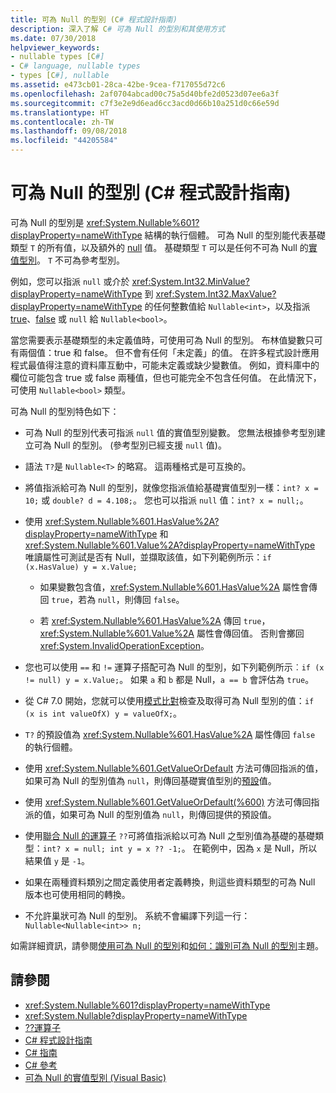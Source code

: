 ```yaml
---
title: 可為 Null 的型別 (C# 程式設計指南)
description: 深入了解 C# 可為 Null 的型別和其使用方式
ms.date: 07/30/2018
helpviewer_keywords:
- nullable types [C#]
- C# language, nullable types
- types [C#], nullable
ms.assetid: e473cb01-28ca-42be-9cea-f717055d72c6
ms.openlocfilehash: 2af0704abcad00c75a5d40bfe2d0523d07ee6a3f
ms.sourcegitcommit: c7f3e2e9d6ead6cc3acd0d66b10a251d0c66e59d
ms.translationtype: HT
ms.contentlocale: zh-TW
ms.lasthandoff: 09/08/2018
ms.locfileid: "44205584"
---
```

# <a name="nullable-types-c-programming-guide"></a>可為 Null 的型別 (C# 程式設計指南)

可為 Null 的型別是 <xref:System.Nullable%601?displayProperty=nameWithType> 結構的執行個體。 可為 Null 的型別能代表基礎類型 `T` 的所有值，以及額外的 [null](../../language-reference/keywords/null.md) 值。 基礎類型 `T` 可以是任何不可為 Null 的[實值型別](../../language-reference/keywords/value-types.md)。 `T` 不可為參考型別。

例如，您可以指派 `null` 或介於 <xref:System.Int32.MinValue?displayProperty=nameWithType> 到 <xref:System.Int32.MaxValue?displayProperty=nameWithType> 的任何整數值給 `Nullable<int>`，以及指派 [true](../../language-reference/keywords/true-literal.md)、[false](../../language-reference/keywords/false-literal.md) 或 `null` 給 `Nullable<bool>`。

當您需要表示基礎類型的未定義值時，可使用可為 Null 的型別。 布林值變數只可有兩個值：true 和 false。 但不會有任何「未定義」的值。 在許多程式設計應用程式最值得注意的資料庫互動中，可能未定義或缺少變數值。 例如，資料庫中的欄位可能包含 true 或 false 兩種值，但也可能完全不包含任何值。 在此情況下，可使用 `Nullable<bool>` 類型。

可為 Null 的型別特色如下：
  
- 可為 Null 的型別代表可指派 `null` 值的實值型別變數。 您無法根據參考型別建立可為 Null 的型別。 (參考型別已經支援 `null` 值)。  
  
- 語法 `T?`是 `Nullable<T>` 的略寫。 這兩種格式是可互換的。  
  
- 將值指派給可為 Null 的型別，就像您指派值給基礎實值型別一樣：`int? x = 10;` 或 `double? d = 4.108;`。 您也可以指派 `null` 值：`int? x = null;`。  
  
- 使用 <xref:System.Nullable%601.HasValue%2A?displayProperty=nameWithType> 和 <xref:System.Nullable%601.Value%2A?displayProperty=nameWithType> 唯讀屬性可測試是否有 Null，並擷取該值，如下列範例所示：`if (x.HasValue) y = x.Value;`  
  
  - 如果變數包含值，<xref:System.Nullable%601.HasValue%2A> 屬性會傳回 `true`，若為 `null`，則傳回 `false`。
  
  - 若 <xref:System.Nullable%601.HasValue%2A> 傳回 `true`，<xref:System.Nullable%601.Value%2A> 屬性會傳回值。 否則會擲回 <xref:System.InvalidOperationException>。  
  
- 您也可以使用 `==` 和 `!=` 運算子搭配可為 Null 的型別，如下列範例所示︰`if (x != null) y = x.Value;`。 如果 `a` 和 `b` 都是 Null，`a == b` 會評估為 `true`。  

- 從 C# 7.0 開始，您就可以使用[模式比對](../../pattern-matching.md#the-is-type-pattern-expression)檢查及取得可為 Null 型別的值：`if (x is int valueOfX) y = valueOfX;`。
  
- `T?` 的預設值為 <xref:System.Nullable%601.HasValue%2A> 屬性傳回 `false` 的執行個體。  

- 使用 <xref:System.Nullable%601.GetValueOrDefault> 方法可傳回指派的值，如果可為 Null 的型別值為 `null`，則傳回基礎實值型別的[預設](../../language-reference/keywords/default-values-table.md)值。  

- 使用 <xref:System.Nullable%601.GetValueOrDefault(%600)> 方法可傳回指派的值，如果可為 Null 的型別值為 `null`，則傳回提供的預設值。
  
- 使用[聯合 Null 的運算子](../../language-reference/operators/null-coalescing-operator.md) `??`可將值指派給以可為 Null 之型別值為基礎的基礎類型：`int? x = null; int y = x ?? -1;`。 在範例中，因為 `x` 是 Null，所以結果值 `y` 是 `-1`。

- 如果在兩種資料類別之間定義使用者定義轉換，則這些資料類型的可為 Null 版本也可使用相同的轉換。
  
- 不允許巢狀可為 Null 的型別。 系統不會編譯下列這一行：`Nullable<Nullable<int>> n;`  

如需詳細資訊，請參閱[使用可為 Null 的型別](using-nullable-types.md)和[如何：識別可為 Null 的型別](how-to-identify-a-nullable-type.md)主題。
  
## <a name="see-also"></a>請參閱

- <xref:System.Nullable%601?displayProperty=nameWithType>  
- <xref:System.Nullable?displayProperty=nameWithType>  
- [??運算子](../../language-reference/operators/null-coalescing-operator.md)  
- [C# 程式設計指南](../index.md)  
- [C# 指南](../../index.md)  
- [C# 參考](../../language-reference/index.md)  
- [可為 Null 的實值型別 (Visual Basic)](../../../visual-basic/programming-guide/language-features/data-types/nullable-value-types.md)  
